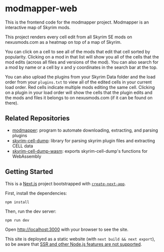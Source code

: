 # modmapper-web

This is the frontend code for the modmapper project. Modmapper is an interactive map of Skyrim mods.

This project renders every cell edit from all Skyrim SE mods on nexusmods.com as a heatmap on top of a map of Skyrim.

You can click on a cell to see all of the mods that edit that cell sorted by popularity. Clicking on a mod in that list will show you all of the cells that the mod edits (across all files and versions of the mod). You can also search for a mod by name or a cell by x and y coordinates in the search bar at the top.

You can also upload the plugins from your Skyrim Data folder and the load order from your `plugins.txt` to view all of the edited cells in your current load order. Red cells indicate multiple mods editing the same cell. Clicking on a plugin in your load order will show the cells that the plugin edits and the mods and files it belongs to on nexusmods.com (if it can be found on there).

## Related Repositories

- [modmapper](https://github.com/thallada/modmapper): program to automate downloading, extracting, and parsing plugins
- [skyrim-cell-dump](https://github.com/thallada/skyrim-cell-dump): library for parsing skyrim plugin files and extracting CELL data
- [skyrim-cell-dump-wasm](https://github.com/thallada/skyrim-cell-dump-wasm): exports skyrim-cell-dump's functions for WebAssembly

## Getting Started

This is a [Next.js](https://nextjs.org/) project bootstrapped with [`create-next-app`](https://github.com/vercel/next.js/tree/canary/packages/create-next-app).

First, install the dependencies:

```
npm install
```

Then, run the dev server:

```bash
npm run dev
```

Open [http://localhost:3000](http://localhost:3000) with your browser to see the site.

This site is deployed as a static website (with `next build && next export`), so be aware that [SSR and other Node.js features are not supported](https://nextjs.org/docs/advanced-features/static-html-export).
